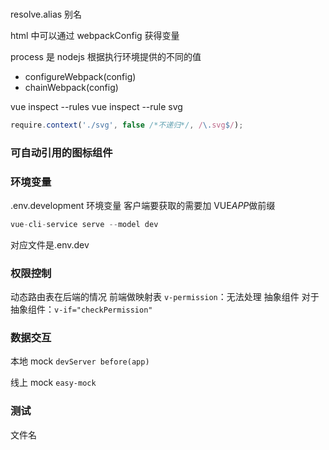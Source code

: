 ###

resolve.alias 别名

html 中可以通过 webpackConfig 获得变量

process 是 nodejs 根据执行环境提供的不同的值

- configureWebpack(config)
- chainWebpack(config)

vue inspect --rules
vue inspect --rule svg

```javascript
require.context('./svg', false /*不递归*/, /\.svg$/);
```

### 可自动引用的图标组件

###

### 环境变量

.env.development
环境变量
客户端要获取的需要加 VUE*APP*做前缀

```javascript
vue-cli-service serve --model dev
```

对应文件是.env.dev

### 权限控制

动态路由表在后端的情况
前端做映射表
`v-permission`：无法处理 抽象组件
对于抽象组件：`v-if="checkPermission"`

### 数据交互

本地 mock
`devServer before(app)`

线上 mock
`easy-mock`

### 测试

文件名
